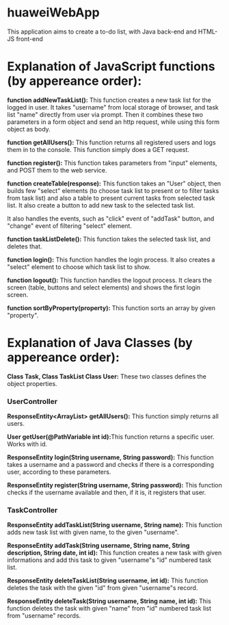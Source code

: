 # huaweiWebApp

This application aims to create a to-do list, with Java back-end and HTML-JS front-end

<h1>Explanation of JavaScript functions (by appereance order):</h1>

<b>function addNewTaskList():</b> This function creates a new task list for the logged in user. It takes "username" from local storage of browser, and task list "name" directly from user via prompt. Then it combines these two parameters in a form object and send an http request, while using this form object as body.


<b>function getAllUsers():</b> This function returns all registered users and logs them in to the console. This function simply does a GET request.

<b>function register():</b> This function takes parameters from "input" elements, and POST them to the web service.

<b>function createTable(response):</b> This function takes an "User" object, then builds few "select" elements (to choose task list to present or to filter tasks from task list) and also a table to present current tasks from selected task list. It also create a button to add new task to the selected task list.

It also handles the events, such as "click" event of "addTask" button, and "change" event of filtering "select" element. 

<b>function taskListDelete():</b> This function takes the selected task list, and deletes that.

<b>function login():</b> This function handles the login process. It also creates a "select" element to choose which task list to show.

<b>function logout():</b> This function handles the logout process. It clears the screen (table, buttons and select elements) and shows the first login screen.

<b>function sortByProperty(property):</b> This function sorts an array by given "property".

<h1>Explanation of Java Classes (by appereance order):</h1>

<b>Class Task, Class TaskList Class User:</b> These two classes defines the object properties.

<h3>UserController</h3>

<b>ResponseEntity<ArrayList<User>> getAllUsers():</b> This function simply returns all users.

<b>User getUser(@PathVariable int id):</b>This function returns a specific user. Works with id.

<b>ResponseEntity<User> login(String username, String password):</b> This function takes a username and a password and checks if there is a corresponding user, according to these parameters.
  
<b>ResponseEntity<User> register(String username, String password):</b> This function checks if the username available and then, if it is, it registers that user.
  

<h3>TaskController</h3>

<b>ResponseEntity<String> addTaskList(String username, String name):</b> This function adds new task list with given name, to the given "username".
  
<b>ResponseEntity<String> addTask(String username, String name, String description, String date, int id):</b> This function creates a new task with given informations and add this task to given "username"s "id" numbered task list.

<b>ResponseEntity<String> deleteTaskList(String username, int id):</b> This function deletes the task with the given "id" from given "username"s record.
  
  <b>ResponseEntity<String> deleteTask(String username, String name, int id):</b> This function deletes the task with given "name" from "id" numbered task list from "username" records. 
